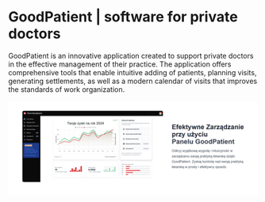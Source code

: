 # GoodPatient |  software for private doctors
GoodPatient is an innovative application created to support private doctors in the effective management of their practice. The application offers comprehensive tools that enable intuitive adding of patients, planning visits, generating settlements, as well as a modern calendar of visits that improves the standards of work organization. </br> </br>
<a href="https://github.com/iuno-san/GoodPatient"><img width="1000"  src="https://raw.githubusercontent.com/iuno-san/GoodPatient/master/GoodPatient.MVC/wwwroot/img/preview/GoodPatient_X.png" /></a>
